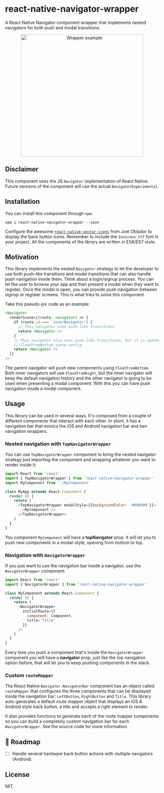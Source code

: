 # react-native-navigator-wrapper
A React Native Navigator component wrapper that implements nested navigators for
both push and modal transitions.

<p align="center">
<img src="https://raw.githubusercontent.com/wiki/APSL/react-native-navigator-wrapper/nav.gif" alt="Wrapper example" width="400">
</p>

## Disclaimer
This component uses the JS `Navigator` implementation of React Native. Future versions of the component will use the actual `NavigatorExperimental`.

## Installation
You can install this component through ``npm``:

```shell
npm i react-native-navigator-wrapper --save
```

Configure the awesome
[``react-native-vector-icons``](https://github.com/oblador/react-native-vector-icons#installation)
from Joel Oblador to display the back button icons. Remember to include the
``Ionicons.ttf`` font in your project. All the components of the library are
written in ES6/ES7 style.

## Motivation
This library implements the nested ``Navigator`` strategy to let the developer
to use both push-like transitions and modal transitions that can also handle
push navigation inside them. Think about a login/signup process. You can let the
user to browse your app and then present a modal when they want to register.
Once the modal is open, you can provide push navigation between signup or register
screens. This is what tries to solve this component.

Take this pseudo-jsx code as an example:

```js
<Navigator
  renderScene={(route, navigator) => {
    if (route.id === 'innerNavigator') {
      // This navigator uses push-like transitions
      return <Navigator />
    }
    // This navigator also uses push-like transitions, but it is opened using
    // FloatFromBottom scene config
    return <Navigator />
  }}
/>
```

The parent navigator will push new components using ``FloatFromBottom``. Both
inner navigators will use ``FloatFromRight``, but the inner navigator will keep
the default navigation history and the other navigator is going to be used when
presenting a modal component. With this you can have push navigation inside a
modal component.

## Usage
This library can be used in several ways. It's composed from a couple of different
components that interact with each other. In short, it has a navigation bar that
mimics the iOS and Android navigation bar and two navigation wrappers.

### Nested navigation with ``TopNavigatorWrapper``
You can use ``TopNavigatorWrapper`` component to bring the nested navigator
strategy just importing the component and wrapping whatever you want to render
inside it:

```js
import React from 'react'
import { TopNavigatorWrapper } from 'react-native-navigator-wrapper'
import MyComponent from './MyComponent'

class MyApp extends React.Component {
  render () {
    return (
      <TopNavigatorWrapper modalStyle={{backgroundColor: '#090909'}}>
        <MyComponent />
      </TopNavigatorWrapper>
    )
  }
}
```

You component ``MyComponent`` will have a **topNavigator** prop. It will let you to push new components in a modal-style, opening from bottom to top.

### Navigation with ``NavigatorWrapper``
If you just want to use the navigation bar inside a navigator, use the
``NavigatorWrapper`` component:

```js
import React from 'react'
import { NavigatorWrapper } from 'react-native-navigator-wrapper'

class MyComponent extends React.Component {
  render () {
    return (
      <NavigatorWrapper
        initialRoute={{
          component: Component,
          title='Title'
        }}
      />
    )
  }
}
```

Every time you push a component that's inside the ``NavigatorWrapper`` component
you will have a **navigator** prop, just like the top navigation option before,
that will let you to keep pushing components in the stack.

### Custom ``routeMapper``
The React Native ``Navigator.NavigatorBar`` component has an object called
``routeMapper`` that configures the three components that can be displayed
inside the navigation bar: ``LeftButton``, ``RightButton`` and ``Title``.
This library auto-generates a default route mapper object that displays an iOS & Android style back button, a title and accepts a right element to render.

It also provides functions to generate each of the route mapper components so
you can build a completely custom navigation bar for each ``NavigatorWrapper``.
See the source code for more information.

## 🚧 Roadmap

- [ ] Handle several hardware back button actions with multiple navigators (Android).

## License
MIT.
